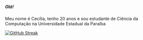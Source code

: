 ##### Olá!

Meu nome é Cecília, tenho 20 anos e sou estudante de Ciência da Computação na Universidade Estadual da Paraíba

[![GitHub Streak](https://streak-stats.demolab.com?user=ceciliw&theme=github-dark-blue)](https://git.io/streak-stats)


